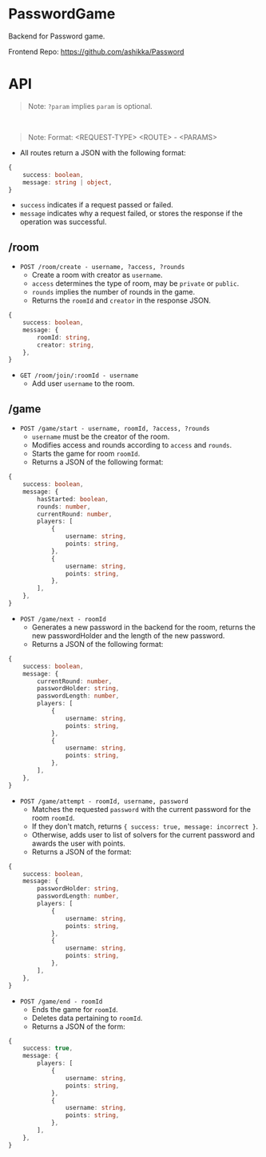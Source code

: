 # PasswordGame

Backend for Password game.

Frontend Repo: https://github.com/ashikka/Password

# API

> Note: `?param` implies `param` is optional.
<br/>

> Note: Format: \<REQUEST-TYPE\> \<ROUTE\> - \<PARAMS\>

- All routes return a JSON with the following format:

```typescript
{
    success: boolean,
    message: string | object,
}
```

- `success` indicates if a request passed or failed.
- `message` indicates why a request failed, or stores the response if the operation was successful.

## /room

- `POST /room/create - username, ?access, ?rounds`
    * Create a room with creator as `username`.
    * `access` determines the type of room, may be `private` or `public`.
    * `rounds` implies the number of rounds in the game.
    * Returns the `roomId` and `creator` in the response JSON.
```typescript
{
    success: boolean,
    message: {
        roomId: string,
        creator: string,
    },
}
```

- `GET /room/join/:roomId - username`
    * Add user `username` to the room.

## /game

- `POST /game/start - username, roomId, ?access, ?rounds`
    * `username` must be the creator of the room.
    * Modifies access and rounds according to `access` and `rounds`.
    * Starts the game for room `roomId`.
    * Returns a JSON of the following format:
```typescript
{
    success: boolean,
    message: {
        hasStarted: boolean,
        rounds: number,
        currentRound: number,
        players: [
            {
                username: string,
                points: string,
            },
            {
                username: string,
                points: string,
            },
        ],
    },
}
```

- `POST /game/next - roomId`
    * Generates a new password in the backend for the room, returns the new passwordHolder and the length of the new password.
    * Returns a JSON of the following format:
```typescript
{
    success: boolean,
    message: {
        currentRound: number,
        passwordHolder: string,
        passwordLength: number,
        players: [
            {
                username: string,
                points: string,
            },
            {
                username: string,
                points: string,
            },
        ],
    },
}
```

- `POST /game/attempt - roomId, username, password`
    * Matches the requested `password` with the current password for the room `roomId`.
    * If they don't match, returns `{ success: true, message: incorrect }`.
    * Otherwise, adds user to list of solvers for the current password and awards the user with points.
    * Returns a JSON of the format:
```typescript
{
    success: boolean,
    message: {
        passwordHolder: string,
        passwordLength: number,
        players: [
            {
                username: string,
                points: string,
            },
            {
                username: string,
                points: string,
            },
        ],
    },
}
```

- `POST /game/end - roomId`
    * Ends the game for `roomId`.
    * Deletes data pertaining to `roomId`.
    * Returns a JSON of the form:

```typescript
{
    success: true,
    message: {
        players: [
            {
                username: string,
                points: string,
            },
            {
                username: string,
                points: string,
            },
        ],
    },
}
```